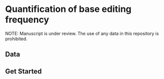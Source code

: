 # Quantification of base editing frequency

NOTE: Manuscript is under review. The use of any data in this repository is prohibited. 

## Data



## Get Started




